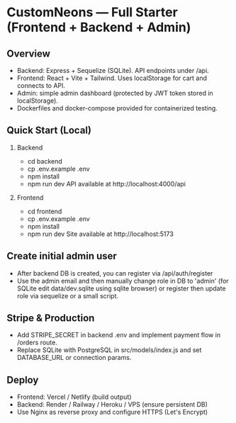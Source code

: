 # CustomNeons — Full Starter (Frontend + Backend + Admin)

## Overview
- Backend: Express + Sequelize (SQLite). API endpoints under /api.
- Frontend: React + Vite + Tailwind. Uses localStorage for cart and connects to API.
- Admin: simple admin dashboard (protected by JWT token stored in localStorage).
- Dockerfiles and docker-compose provided for containerized testing.

## Quick Start (Local)
1. Backend
   - cd backend
   - cp .env.example .env
   - npm install
   - npm run dev
   API available at http://localhost:4000/api

2. Frontend
   - cd frontend
   - cp .env.example .env
   - npm install
   - npm run dev
   Site available at http://localhost:5173

## Create initial admin user
- After backend DB is created, you can register via /api/auth/register
- Use the admin email and then manually change role in DB to 'admin' (for SQLite edit data/dev.sqlite using sqlite browser) or register then update role via sequelize or a small script.

## Stripe & Production
- Add STRIPE_SECRET in backend .env and implement payment flow in /orders route.
- Replace SQLite with PostgreSQL in src/models/index.js and set DATABASE_URL or connection params.

## Deploy
- Frontend: Vercel / Netlify (build output)
- Backend: Render / Railway / Heroku / VPS (ensure persistent DB)
- Use Nginx as reverse proxy and configure HTTPS (Let's Encrypt)